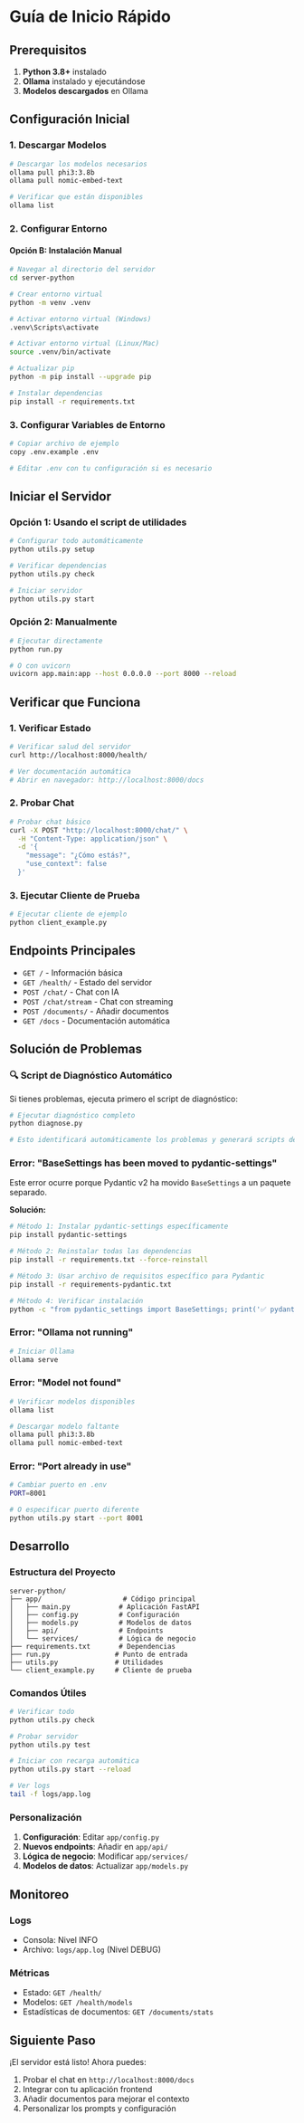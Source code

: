 # Guía de Inicio Rápido

## Prerequisitos

1. **Python 3.8+** instalado
2. **Ollama** instalado y ejecutándose
3. **Modelos descargados** en Ollama

## Configuración Inicial

### 1. Descargar Modelos

```bash
# Descargar los modelos necesarios
ollama pull phi3:3.8b
ollama pull nomic-embed-text

# Verificar que están disponibles
ollama list
```

### 2. Configurar Entorno

#### Opción B: Instalación Manual

```bash
# Navegar al directorio del servidor
cd server-python

# Crear entorno virtual
python -m venv .venv

# Activar entorno virtual (Windows)
.venv\Scripts\activate

# Activar entorno virtual (Linux/Mac)
source .venv/bin/activate

# Actualizar pip
python -m pip install --upgrade pip

# Instalar dependencias
pip install -r requirements.txt
```

### 3. Configurar Variables de Entorno

```bash
# Copiar archivo de ejemplo
copy .env.example .env

# Editar .env con tu configuración si es necesario
```

## Iniciar el Servidor

### Opción 1: Usando el script de utilidades

```bash
# Configurar todo automáticamente
python utils.py setup

# Verificar dependencias
python utils.py check

# Iniciar servidor
python utils.py start
```

### Opción 2: Manualmente

```bash
# Ejecutar directamente
python run.py

# O con uvicorn
uvicorn app.main:app --host 0.0.0.0 --port 8000 --reload
```

## Verificar que Funciona

### 1. Verificar Estado

```bash
# Verificar salud del servidor
curl http://localhost:8000/health/

# Ver documentación automática
# Abrir en navegador: http://localhost:8000/docs
```

### 2. Probar Chat

```bash
# Probar chat básico
curl -X POST "http://localhost:8000/chat/" \
  -H "Content-Type: application/json" \
  -d '{
    "message": "¿Cómo estás?",
    "use_context": false
  }'
```

### 3. Ejecutar Cliente de Prueba

```bash
# Ejecutar cliente de ejemplo
python client_example.py
```

## Endpoints Principales

- `GET /` - Información básica
- `GET /health/` - Estado del servidor
- `POST /chat/` - Chat con IA
- `POST /chat/stream` - Chat con streaming
- `POST /documents/` - Añadir documentos
- `GET /docs` - Documentación automática

## Solución de Problemas

### 🔍 Script de Diagnóstico Automático

Si tienes problemas, ejecuta primero el script de diagnóstico:

```bash
# Ejecutar diagnóstico completo
python diagnose.py

# Esto identificará automáticamente los problemas y generará scripts de reparación
```

### Error: "BaseSettings has been moved to pydantic-settings"

Este error ocurre porque Pydantic v2 ha movido `BaseSettings` a un paquete separado.

**Solución:**

```bash
# Método 1: Instalar pydantic-settings específicamente
pip install pydantic-settings

# Método 2: Reinstalar todas las dependencias
pip install -r requirements.txt --force-reinstall

# Método 3: Usar archivo de requisitos específico para Pydantic
pip install -r requirements-pydantic.txt

# Método 4: Verificar instalación
python -c "from pydantic_settings import BaseSettings; print('✅ pydantic-settings instalado correctamente')"
```

### Error: "Ollama not running"

```bash
# Iniciar Ollama
ollama serve
```

### Error: "Model not found"

```bash
# Verificar modelos disponibles
ollama list

# Descargar modelo faltante
ollama pull phi3:3.8b
ollama pull nomic-embed-text
```

### Error: "Port already in use"

```bash
# Cambiar puerto en .env
PORT=8001

# O especificar puerto diferente
python utils.py start --port 8001
```

## Desarrollo

### Estructura del Proyecto

```
server-python/
├── app/                    # Código principal
│   ├── main.py            # Aplicación FastAPI
│   ├── config.py          # Configuración
│   ├── models.py          # Modelos de datos
│   ├── api/               # Endpoints
│   └── services/          # Lógica de negocio
├── requirements.txt       # Dependencias
├── run.py                # Punto de entrada
├── utils.py              # Utilidades
└── client_example.py     # Cliente de prueba
```

### Comandos Útiles

```bash
# Verificar todo
python utils.py check

# Probar servidor
python utils.py test

# Iniciar con recarga automática
python utils.py start --reload

# Ver logs
tail -f logs/app.log
```

### Personalización

1. **Configuración**: Editar `app/config.py`
2. **Nuevos endpoints**: Añadir en `app/api/`
3. **Lógica de negocio**: Modificar `app/services/`
4. **Modelos de datos**: Actualizar `app/models.py`

## Monitoreo

### Logs

- Consola: Nivel INFO
- Archivo: `logs/app.log` (Nivel DEBUG)

### Métricas

- Estado: `GET /health/`
- Modelos: `GET /health/models`
- Estadísticas de documentos: `GET /documents/stats`

## Siguiente Paso

¡El servidor está listo! Ahora puedes:

1. Probar el chat en `http://localhost:8000/docs`
2. Integrar con tu aplicación frontend
3. Añadir documentos para mejorar el contexto
4. Personalizar los prompts y configuración
